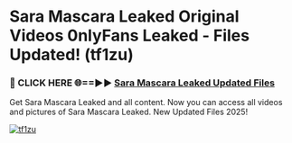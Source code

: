 # Sara Mascara Leaked Original Videos 0nlyFans Leaked - Files Updated! (tf1zu)

<h3>🔴 CLICK HERE 🌐==►► <a href="https://tinyurl.com/3hn5wdd3" rel="nofollow">Sara Mascara Leaked Updated Files</a></h3>

Get Sara Mascara Leaked and all content. Now you can access all videos and pictures of Sara Mascara Leaked. New Updated Files 2025!

[![tf1zu](https://i.imgur.com/4HnBqBT.gif)](https://tinyurl.com/3hn5wdd3)
